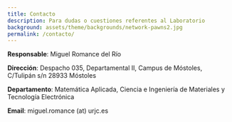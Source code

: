 ```yaml
---
title: Contacto
description: Para dudas o cuestiones referentes al Laboratorio
background: assets/theme/backgrounds/network-pawns2.jpg
permalink: /contacto/
---
```


<b>Responsable</b>: Miguel Romance del Río

<b>Dirección</b>: Despacho 035, Departamental II, Campus de Móstoles, C/Tulipán s/n 28933 Móstoles

<b>Departamento</b>: Matemática Aplicada, Ciencia e Ingeniería de Materiales y Tecnología Electrónica

<b>Email</b>: miguel.romance (at) urjc.es
